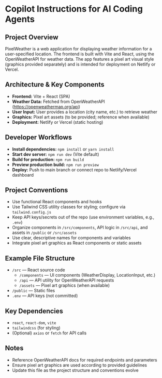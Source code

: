 # Copilot Instructions for AI Coding Agents

## Project Overview
PixelWeather is a web application for displaying weather information for a user-specified location. The frontend is built with Vite and React, using the OpenWeatherAPI for weather data. The app features a pixel art visual style (graphics provided separately) and is intended for deployment on Netlify or Vercel.

## Architecture & Key Components
- **Frontend:** Vite + React (SPA)
- **Weather Data:** Fetched from OpenWeatherAPI (https://openweathermap.org/api)
- **User Input:** User provides a location (city name, etc.) to retrieve weather
- **Graphics:** Pixel art assets (to be provided; reference when available)
- **Deployment:** Netlify or Vercel (static hosting)

## Developer Workflows
- **Install dependencies:** `npm install` or `yarn install`
- **Start dev server:** `npm run dev` (Vite default)
- **Build for production:** `npm run build`
- **Preview production build:** `npm run preview`
- **Deploy:** Push to main branch or connect repo to Netlify/Vercel dashboard

## Project Conventions
- Use functional React components and hooks
- Use Tailwind CSS utility classes for styling; configure via `tailwind.config.js`
- Keep API keys/secrets out of the repo (use environment variables, e.g., `.env`)
- Organize components in `/src/components`, API logic in `/src/api`, and assets in `/public` or `/src/assets`
- Use clear, descriptive names for components and variables
- Integrate pixel art graphics as React components or static assets

## Example File Structure
- `/src` — React source code
	- `/components` — UI components (WeatherDisplay, LocationInput, etc.)
	- `/api` — API utility for OpenWeatherAPI requests
	- `/assets` — Pixel art graphics (when available)
- `/public` — Static files
- `.env` — API keys (not committed)

## Key Dependencies
- `react`, `react-dom`, `vite`
- `tailwindcss` (for styling)
- (Optional) `axios` or `fetch` for API calls

## Notes
- Reference OpenWeatherAPI docs for required endpoints and parameters
- Ensure pixel art graphics are used according to provided guidelines
- Update this file as the project structure and conventions evolve